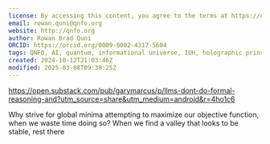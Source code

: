 ```yaml
---
license: By accessing this content, you agree to the terms at https://qnfo.org/LICENSE
email: rowan.quni@qnfo.org
website: http://qnfo.org
author: Rowan Brad Quni
ORCID: https://orcid.org/0009-0002-4317-5604
tags: QNFO, AI, quantum, informational universe, IUH, holographic principle
created: 2024-10-12T21:03:46Z
modified: 2025-03-08T09:39:25Z
---
```


https://open.substack.com/pub/garymarcus/p/llms-dont-do-formal-reasoning-and?utm_source=share&utm_medium=android&r=4ho1c6

Why strive for global minima attempting to maximize our objective function, when we waste time doing so? When we find a valley that looks to be stable, rest there
